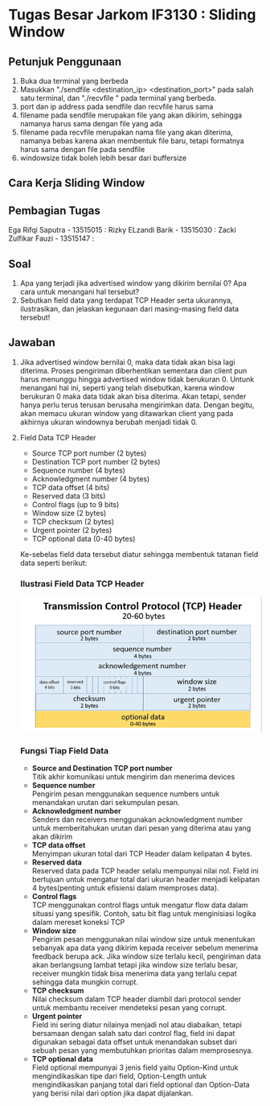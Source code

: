 # Tugas Besar Jarkom IF3130 : Sliding Window

## Petunjuk Penggunaan
1. Buka dua terminal yang berbeda
2. Masukkan "./sendfile <filename> <windowsize> <buffersize> <destination_ip> <destination_port>" pada salah satu terminal, dan "./recvfile <filename> <windowsize> <buffersize> <port>" pada terminal yang berbeda.
3. port dan ip address pada sendfile dan recvfile harus sama
4. filename pada sendfile merupakan file yang akan dikirim, sehingga namanya harus sama dengan file yang ada
5. filename pada recvfile merupakan nama file yang akan diterima, namanya bebas karena akan membentuk file baru, tetapi formatnya harus sama dengan file pada sendfile
6. windowsize tidak boleh lebih besar dari buffersize


## Cara Kerja Sliding Window

## Pembagian Tugas
Ega Rifqi Saputra - 13515015        :
Rizky ELzandi Barik - 13515030      :
Zacki Zulfikar Fauzi - 13515147     :

## Soal 
1. Apa yang terjadi jika advertised window yang dikirim bernilai 0? Apa cara untuk menangani hal tersebut?
2. Sebutkan field data yang terdapat TCP Header serta ukurannya, ilustrasikan, dan jelaskan kegunaan dari masing-masing field data tersebut!

## Jawaban

1. Jika advertised window bernilai 0, maka data tidak akan bisa lagi diterima. Proses pengiriman diberhentikan sementara dan client pun harus menunggu hingga advertised window tidak berukuran 0. Untunk menangani hal ini, seperti yang telah disebutkan, karena window berukuran 0 maka data tidak akan bisa diterima. Akan tetapi, sender hanya perlu terus terusan berusaha mengirimkan data. Dengan begitu, akan memacu ukuran window yang ditawarkan client yang pada akhirnya ukuran windownya berubah menjadi tidak 0.

2. Field Data TCP Header
    * Source TCP port number (2 bytes)
    * Destination TCP port number (2 bytes)
    * Sequence number (4 bytes)
    * Acknowledgment number (4 bytes)
    * TCP data offset (4 bits)
    * Reserved data (3 bits)
    * Control flags (up to 9 bits)
    * Window size (2 bytes)
    * TCP checksum (2 bytes)
    * Urgent pointer (2 bytes)
    * TCP optional data (0-40 bytes)
    
    Ke-sebelas field data tersebut diatur sehingga membentuk tatanan field data seperti berikut:
    
    ### Ilustrasi Field Data TCP Header 
    ![](tcpheader.png)
    
    ### Fungsi Tiap Field Data
    * **Source and Destination TCP port number <br>**
        Titik akhir komunikasi untuk mengirim dan menerima devices
    * **Sequence number <br>**
        Pengirim pesan menggunakan sequence numbers untuk menandakan urutan dari sekumpulan pesan. 
    * **Acknowledgment number <br>**
        Senders dan  receivers menggunakan acknowledgment number untuk memberitahukan urutan dari pesan yang diterima atau yang akan dikirim
    * **TCP data offset <br>**
        Menyimpan ukuran total dari TCP Header dalam kelipatan 4 bytes.
    * **Reserved data <br>**
        Reserved data pada TCP header selalu mempunyai nilai nol. Field ini bertujuan untuk mengatur total dari ukuran header menjadi kelipatan 4 bytes(penting untuk efisiensi dalam memproses data).
    * **Control flags <br>**
        TCP menggunakan control flags untuk mengatur flow data dalam situasi yang spesifik. Contoh, satu bit flag untuk menginisiasi logika dalam mereset koneksi TCP
    * **Window size <br>**
        Pengirim pesan menggunakan nilai window size untuk menentukan sebanyak apa data yang dikirim kepada receiver sebelum menerima feedback berupa ack. Jika window size terlalu kecil, pengiriman data akan berlangsung lambat tetapi jika window size terlalu besar, receiver mungkin tidak bisa menerima data yang terlalu cepat sehingga data mungkin corrupt.
    * **TCP checksum <br>**
        Nilai checksum dalam TCP header diambil dari protocol sender untuk membantu receiver mendeteksi pesan yang corrupt.
    * **Urgent pointer <br>**
        Field ini sering diatur nilainya menjadi nol atau diabaikan, tetapi bersamaan dengan salah satu dari control flag, field ini dapat digunakan sebagai data offset untuk menandakan subset dari sebuah pesan yang membutuhkan prioritas dalam memprosesnya.
    * **TCP optional data <br>**
         Field optional mempunyai 3 jenis field yaitu Option-Kind untuk mengindikasikan tipe dari field, Option-Length untuk mengindikasikan panjang total dari field optional dan Option-Data yang berisi nilai dari option jika dapat dijalankan.
      
